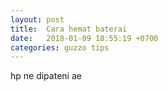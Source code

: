 ```yaml
---
layout: post
title:  Cara hemat baterai
date:   2018-01-09 18:55:19 +0700
categories: guzzo tips
---
```

hp ne dipateni ae
